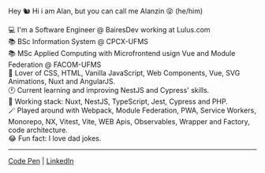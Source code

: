 Hey 🐿 
Hi i am Alan, but you can call me Alanzin 😝 (he/him)

💻 I'm a Software Engineer @ BairesDev working at Lulus.com  
📚 BSc Information System @ CPCX-UFMS  
📚 MSc Applied Computing with Microfrontend usign Vue and Module Federation @ FACOM-UFMS  
💚 Lover of CSS, HTML, Vanilla JavaScript, Web Components, Vue, SVG Animations, Nuxt and AngularJS.  
🕐 Current learning and improving NestJS and Cypress' skills\.  
🔧 Working stack: Nuxt, NestJS, TypeScript, Jest, Cypress and PHP.  
🪄 Played around with Webpack, Module Federation, PWA, Service Workers, Monorepo, NX, Vitest, Vite, WEB Apis, Observables, Wrapper and Factory, code architecture.  
😂 Fun fact: I love dad jokes.
_____


[Code Pen](https://codepen.io/schirrel)   |   [LinkedIn](https://www.linkedin.com/in/alanschio/)
